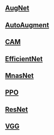 
## [AugNet](https://arxiv.org/pdf/1712.04621.pdf)  

## [AutoAugment](https://arxiv.org/pdf/1805.09501.pdf)  

## [CAM](https://arxiv.org/pdf/1512.04150.pdf)  

## [EfficientNet](https://arxiv.org/pdf/1905.11946.pdf)  

## [MnasNet](https://arxiv.org/pdf/1807.11626.pdf)  

## [PPO](https://arxiv.org/pdf/1707.06347.pdf)  

## [ResNet](https://arxiv.org/pdf/1512.03385.pdf)  

## [VGG](https://arxiv.org/pdf/1409.1556.pdf)  

